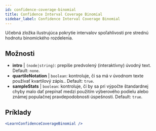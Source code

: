 ```yaml
---
id: confidence-coverage-binomial
title: Confidence Interval Coverage Binomial
sidebar_label: Confidence Interval Coverage Binomial
---
```


Učebná zložka ilustrujúca pokrytie intervalov spoľahlivosti pre strednú hodnotu binomického rozdelenia.

## Možnosti

* __intro__ | `(node|string)`: prepíše predvolený (interaktívny) úvodný text. Default: `none`.
* __quartileNotation__ | `boolean`: kontroluje, či sa má v úvodnom texte používať kvartilový zápis.. Default: `true`.
* __sampleStats__ | `boolean`: kontroluje, či by sa pri výpočte štandardnej chyby malo dať prepínať medzi použitím výberového podielu alebo známej populačnej pravdepodobnosti úspešnosti. Default: `true`.


## Príklady

```jsx live
<LearnConfidenceCoverageBinomial />
```

